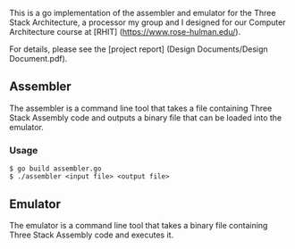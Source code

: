 This is a go implementation of the assembler and emulator for the Three Stack Architecture, a processor my group and I designed for our Computer Architecture course at [RHIT] (https://www.rose-hulman.edu/).

For details, please see the [project report] (Design Documents/Design Document.pdf).

## Assembler
The assembler is a command line tool that takes a file containing Three Stack Assembly code and outputs a binary file that can be loaded into the emulator.

### Usage
```
$ go build assembler.go
$ ./assembler <input file> <output file>
```

## Emulator
The emulator is a command line tool that takes a binary file containing Three Stack Assembly code and executes it.
